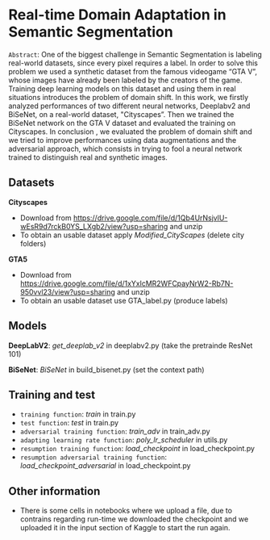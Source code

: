 # Real-time Domain Adaptation in Semantic Segmentation

`Abstract`: One of the biggest challenge in Semantic Segmentation is labeling real-world datasets, since every pixel requires a label. In order to solve this problem we used a synthetic dataset from the famous videogame “GTA V”, whose images have already been labeled by the creators of the game. Training deep learning models on this dataset and using them in real situations introduces the problem of domain shift. In this work, we firstly analyzed performances of two different neural networks, 
Deeplabv2 and BiSeNet, on a real-world dataset, "Cityscapes”. Then we trained the BiSeNet network on the GTA V dataset and evaluated the training on Cityscapes. In conclusion , we evaluated the problem of domain shift and we tried to improve performances using data augmentations and the adversarial approach, which consists in trying to fool a neural network trained to distinguish real and synthetic images.


## Datasets

**Cityscapes**
- Download from https://drive.google.com/file/d/1Qb4UrNsjvlU-wEsR9d7rckB0YS_LXgb2/view?usp=sharing and unzip
- To obtain an usable dataset apply *Modified_CityScapes* (delete city folders)

**GTA5**
- Download from https://drive.google.com/file/d/1xYxlcMR2WFCpayNrW2-Rb7N-950vvl23/view?usp=sharing and unzip
- To obtain an usable dataset use GTA_label.py (produce labels)

## Models

**DeepLabV2**: *get_deeplab_v2* in deeplabv2.py (take the pretrainde ResNet 101)

**BiSeNet**: *BiSeNet* in build_bisenet.py (set the context path)

## Training and test

- `training function`: *train* in train.py
- `test function`: *test* in train.py
- `adversarial training function`: *train_adv* in train_adv.py
- `adapting learning rate function`: *poly_lr_scheduler* in utils.py
- `resumption training function`: *load_checkpoint* in load_checkpoint.py
- `resumption adversarial training function`: *load_checkpoint_adversarial* in load_checkpoint.py

## Other information

- There is some cells in notebooks where we upload a file, due to contrains regarding run-time we downloaded the checkpoint and we uploaded it in the input section of Kaggle to start the run again.
